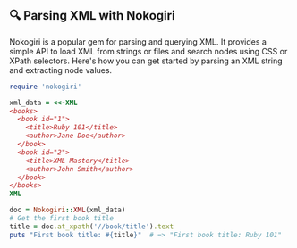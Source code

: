 ## 🔍 Parsing XML with Nokogiri

Nokogiri is a popular gem for parsing and querying XML. It provides a simple API to load XML from strings or files and search nodes using CSS or XPath selectors. Here's how you can get started by parsing an XML string and extracting node values.

```ruby
require 'nokogiri'

xml_data = <<-XML
<books>
  <book id="1">
    <title>Ruby 101</title>
    <author>Jane Doe</author>
  </book>
  <book id="2">
    <title>XML Mastery</title>
    <author>John Smith</author>
  </book>
</books>
XML

doc = Nokogiri::XML(xml_data)
# Get the first book title
title = doc.at_xpath('//book/title').text
puts "First book title: #{title}"  # => "First book title: Ruby 101"
```